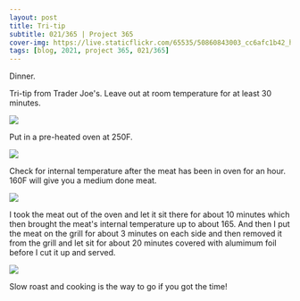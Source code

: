 ```yaml
---
layout: post
title: Tri-tip
subtitle: 021/365 | Project 365
cover-img: https://live.staticflickr.com/65535/50860843003_cc6afc1b42_h.jpg
tags: [blog, 2021, project 365, 021/365]
---
```

Dinner.

Tri-tip from Trader Joe's.  Leave out at room temperature for at least 30 minutes.
<p class="post-img-wrap">
  <img src="https://live.staticflickr.com/65535/50860687443_8c8b188ec0_h.jpg">
</p>
Put in a pre-heated oven at 250F.
<p class="post-img-wrap">
  <img src="https://live.staticflickr.com/65535/50861400971_e568c9df13_h.jpg">
</p>
Check for internal temperature after the meat has been in oven for an hour. 160F will give you a medium done meat.
<p class="post-img-wrap">
  <img src="https://live.staticflickr.com/65535/50861401156_0fa39c57a8_h.jpg">
</p>
I took the meat out of the oven and let it sit there for about 10 minutes which then brought the meat's internal temperature up to about 165. And then I put the meat on the grill for about 3 minutes on each side and then removed it from the grill and let sit for about 20 minutes covered with alumimum foil before I cut it up and served.
<p class="post-img-wrap">
  <img src="https://live.staticflickr.com/65535/50861554876_fd4e656666_k.jpg">
</p>
Slow roast and cooking is the way to go if you got the time!

